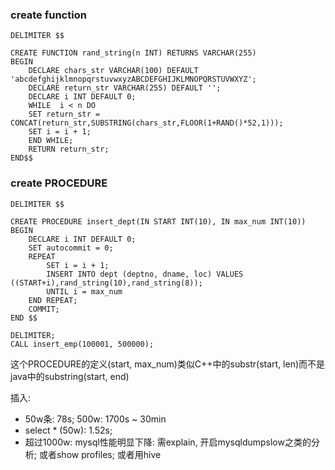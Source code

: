 ### create function
```roomsql
DELIMITER $$

CREATE FUNCTION rand_string(n INT) RETURNS VARCHAR(255)
BEGIN
    DECLARE chars_str VARCHAR(100) DEFAULT 'abcdefghijklmnopqrstuvwxyzABCDEFGHIJKLMNOPQRSTUVWXYZ';
    DECLARE return_str VARCHAR(255) DEFAULT '';
    DECLARE i INT DEFAULT 0;
    WHILE  i < n DO
    SET return_str = CONCAT(return_str,SUBSTRING(chars_str,FLOOR(1+RAND()*52,1)));
    SET i = i + 1;
    END WHILE;
    RETURN return_str;
END$$
```

### create PROCEDURE
```roomsql
DELIMITER $$

CREATE PROCEDURE insert_dept(IN START INT(10), IN max_num INT(10))
BEGIN
    DECLARE i INT DEFAULT 0;
    SET autocommit = 0;
    REPEAT
        SET i = i + 1;
        INSERT INTO dept (deptno, dname, loc) VALUES ((START+i),rand_string(10),rand_string(8));
        UNTIL i = max_num
    END REPEAT;
    COMMIT;
END $$

DELIMITER;
CALL insert_emp(100001, 500000); 
```

这个PROCEDURE的定义(start, max_num)类似C++中的substr(start, len)而不是java中的substring(start, end)

插入: 

- 50w条: 78s; 500w: 1700s ~ 30min
- select * (50w): 1.52s;
- 超过1000w: mysql性能明显下降: 需explain, 开启mysqldumpslow之类的分析; 或者show profiles; 或者用hive
